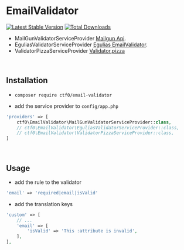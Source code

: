 # EmailValidator

[![Latest Stable Version](https://img.shields.io/packagist/v/ctf0/email-validator.svg?style=for-the-badge)](https://packagist.org/packages/ctf0/email-validator) [![Total Downloads](https://img.shields.io/packagist/dt/ctf0/email-validator.svg?style=for-the-badge)](https://packagist.org/packages/ctf0/email-validator)

- MailGunValidatorServiceProvider [Mailgun Api](http://documentation.mailgun.com/api-email-validation).
- EguliasValidatorServiceProvider [Egulias EmailValidator](https://github.com/egulias/EmailValidator).
- ValidatorPizzaServiceProvider [Validator.pizza](https://www.validator.pizza)

<br>

## Installation

- `composer require ctf0/email-validator`

- add the service provider to `config/app.php`

```php
'providers' => [
    ctf0\EmailValidator\MailGunValidatorServiceProvider::class,
    // ctf0\EmailValidator\EguliasValidatorServiceProvider::class,
    // ctf0\EmailValidator\ValidatorPizzaServiceProvider::class,
]
```

<br>

## Usage

- add the rule to the validator

```php
'email' => 'required|email|isValid'
```

- add the translation keys

```php
'custom' => [
    // ...
    'email' => [
        'isValid' => 'This :attribute is invalid',
    ],
],
```
